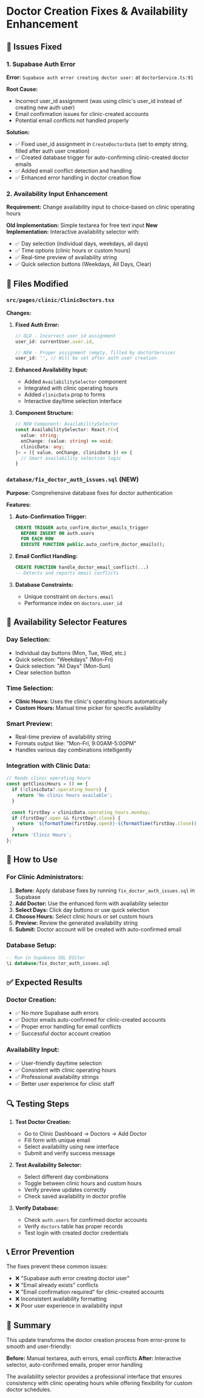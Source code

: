 # Doctor Creation Fixes & Availability Enhancement

## 🔧 **Issues Fixed**

### 1. **Supabase Auth Error** 
**Error:** `Supabase auth error creating doctor user:` at `doctorService.ts:91`

**Root Cause:** 
- Incorrect user_id assignment (was using clinic's user_id instead of creating new auth user)
- Email confirmation issues for clinic-created accounts
- Potential email conflicts not handled properly

**Solution:**
- ✅ Fixed user_id assignment in `CreateDoctorData` (set to empty string, filled after auth user creation)
- ✅ Created database trigger for auto-confirming clinic-created doctor emails
- ✅ Added email conflict detection and handling
- ✅ Enhanced error handling in doctor creation flow

### 2. **Availability Input Enhancement**
**Requirement:** Change availability input to choice-based on clinic operating hours

**Old Implementation:** Simple textarea for free text input
**New Implementation:** Interactive availability selector with:
- ✅ Day selection (individual days, weekdays, all days)
- ✅ Time options (clinic hours or custom hours)
- ✅ Real-time preview of availability string
- ✅ Quick selection buttons (Weekdays, All Days, Clear)

## 📁 **Files Modified**

### `src/pages/clinic/ClinicDoctors.tsx`
**Changes:**
1. **Fixed Auth Error:**
   ```typescript
   // OLD - Incorrect user_id assignment
   user_id: currentUser.user.id,
   
   // NEW - Proper assignment (empty, filled by doctorService)
   user_id: '', // Will be set after auth user creation
   ```

2. **Enhanced Availability Input:**
   - Added `AvailabilitySelector` component
   - Integrated with clinic operating hours
   - Added `clinicData` prop to forms
   - Interactive day/time selection interface

3. **Component Structure:**
   ```typescript
   // NEW Component: AvailabilitySelector
   const AvailabilitySelector: React.FC<{
     value: string;
     onChange: (value: string) => void;
     clinicData: any;
   }> = ({ value, onChange, clinicData }) => {
     // Smart availability selection logic
   }
   ```

### `database/fix_doctor_auth_issues.sql` (NEW)
**Purpose:** Comprehensive database fixes for doctor authentication

**Features:**
1. **Auto-Confirmation Trigger:**
   ```sql
   CREATE TRIGGER auto_confirm_doctor_emails_trigger
     BEFORE INSERT ON auth.users
     FOR EACH ROW
     EXECUTE FUNCTION public.auto_confirm_doctor_emails();
   ```

2. **Email Conflict Handling:**
   ```sql
   CREATE FUNCTION handle_doctor_email_conflict(...)
   -- Detects and reports email conflicts
   ```

3. **Database Constraints:**
   - Unique constraint on `doctors.email`
   - Performance index on `doctors.user_id`

## 🎯 **Availability Selector Features**

### **Day Selection:**
- Individual day buttons (Mon, Tue, Wed, etc.)
- Quick selection: "Weekdays" (Mon-Fri)
- Quick selection: "All Days" (Mon-Sun)
- Clear selection button

### **Time Selection:**
- **Clinic Hours:** Uses the clinic's operating hours automatically
- **Custom Hours:** Manual time picker for specific availability

### **Smart Preview:**
- Real-time preview of availability string
- Formats output like: "Mon-Fri, 9:00AM-5:00PM"
- Handles various day combinations intelligently

### **Integration with Clinic Data:**
```typescript
// Reads clinic operating hours
const getClinicHours = () => {
  if (!clinicData?.operating_hours) {
    return 'No clinic hours available';
  }
  
  const firstDay = clinicData.operating_hours.monday;
  if (firstDay?.open && firstDay?.close) {
    return `${formatTime(firstDay.open)}-${formatTime(firstDay.close)}`;
  }
  return 'Clinic Hours';
};
```

## 🚀 **How to Use**

### **For Clinic Administrators:**
1. **Before:** Apply database fixes by running `fix_doctor_auth_issues.sql` in Supabase
2. **Add Doctor:** Use the enhanced form with availability selector
3. **Select Days:** Click day buttons or use quick selection
4. **Choose Hours:** Select clinic hours or set custom hours
5. **Preview:** Review the generated availability string
6. **Submit:** Doctor account will be created with auto-confirmed email

### **Database Setup:**
```sql
-- Run in Supabase SQL Editor
\i database/fix_doctor_auth_issues.sql
```

## ✅ **Expected Results**

### **Doctor Creation:**
- ✅ No more Supabase auth errors
- ✅ Doctor emails auto-confirmed for clinic-created accounts
- ✅ Proper error handling for email conflicts
- ✅ Successful doctor account creation

### **Availability Input:**
- ✅ User-friendly day/time selection
- ✅ Consistent with clinic operating hours
- ✅ Professional availability strings
- ✅ Better user experience for clinic staff

## 🔍 **Testing Steps**

1. **Test Doctor Creation:**
   - Go to Clinic Dashboard → Doctors → Add Doctor
   - Fill form with unique email
   - Select availability using new interface
   - Submit and verify success message

2. **Test Availability Selector:**
   - Select different day combinations
   - Toggle between clinic hours and custom hours
   - Verify preview updates correctly
   - Check saved availability in doctor profile

3. **Verify Database:**
   - Check `auth.users` for confirmed doctor accounts
   - Verify `doctors` table has proper records
   - Test login with created doctor credentials

## 📞 **Error Prevention**

The fixes prevent these common issues:
- ❌ "Supabase auth error creating doctor user"
- ❌ "Email already exists" conflicts
- ❌ "Email confirmation required" for clinic-created accounts
- ❌ Inconsistent availability formatting
- ❌ Poor user experience in availability input

## 🎉 **Summary**

This update transforms the doctor creation process from error-prone to smooth and user-friendly:

**Before:** Manual textarea, auth errors, email conflicts
**After:** Interactive selector, auto-confirmed emails, proper error handling

The availability selector provides a professional interface that ensures consistency with clinic operating hours while offering flexibility for custom doctor schedules.